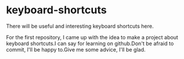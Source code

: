 # keyboard-shortcuts
   There will be useful and interesting keyboard shortcuts here.

   For the first repository, I came up with the idea to make a project about keyboard shortcuts.I can say for learning on github.Don't be afraid to commit, I'll be happy to.Give me some advice, I'll be glad.

